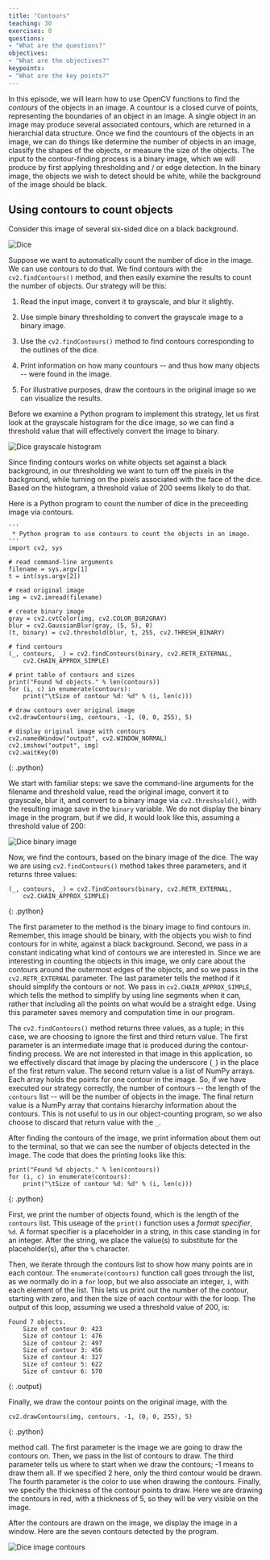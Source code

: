 ```yaml
---
title: "Contours"
teaching: 30
exercises: 0
questions:
- "What are the questions?"
objectives:
- "What are the objectives?"
keypoints:
- "What are the key points?"
---
```


In this episode, we will learn how to use OpenCV functions to find the 
*contours* of the objects in an image. A countour is a closed curve of points,
representing the boundaries of an object in an image. A single object in an
image may produce several associated contours, which are returned in a 
hierarchial data structure. Once we find the countours of the objects in an 
image, we can do things like determine the number of objects in an image, 
classify the shapes of the objects, or measure the size of the objects. The 
input to the contour-finding process is a binary image, which we will produce
by first applying thresholding and / or edge detection. In the binary image,
the objects we wish to detect should be white, while the background of the 
image should be black.

## Using contours to count objects

Consider this image of several six-sided dice on a black background. 

![Dice](../fig/08-dice.jpg)

Suppose we want to automatically count the number of dice in the image. We can
use contours to do that. We find contours with the `cv2.findContours()` method,
and then easily examine the results to count the number of objects. Our 
strategy will be this:

1. Read the input image, convert it to grayscale, and blur it slightly.

2. Use simple binary thresholding to convert the grayscale image to a binary
image.

3. Use the `cv2.findContours()` method to find contours corresponding to the 
outlines of the dice.

4. Print information on how many countours -- and thus how many objects -- were
found in the image.

5. For illustrative purposes, draw the contours in the original image so we can
visualize the results. 

Before we examine a Python program to implement this strategy, let us first 
look at the grayscale histogram for the dice image, so we can find a threshold
value that will effectively convert the image to binary. 

![Dice grayscale histogram](../fig/08-dice-histogram.png)

Since finding contours works on white objects set against a black background, 
in our thresholding we want to turn off the pixels in the background, while 
turning on the pixels associated with the face of the dice. Based on the 
histogram, a threshold value of 200 seems likely to do that. 

Here is a Python program to count the number of dice in the preceeding image
via contours. 

~~~
'''
 * Python program to use contours to count the objects in an image.
'''
import cv2, sys

# read command-line arguments
filename = sys.argv[1]
t = int(sys.argv[2])

# read original image
img = cv2.imread(filename)

# create binary image
gray = cv2.cvtColor(img, cv2.COLOR_BGR2GRAY)
blur = cv2.GaussianBlur(gray, (5, 5), 0)
(t, binary) = cv2.threshold(blur, t, 255, cv2.THRESH_BINARY)

# find contours
(_, contours, _) = cv2.findContours(binary, cv2.RETR_EXTERNAL, 
    cv2.CHAIN_APPROX_SIMPLE)

# print table of contours and sizes
print("Found %d objects." % len(contours))
for (i, c) in enumerate(contours):
    print("\tSize of contour %d: %d" % (i, len(c)))

# draw contours over original image
cv2.drawContours(img, contours, -1, (0, 0, 255), 5)

# display original image with contours
cv2.namedWindow("output", cv2.WINDOW_NORMAL)
cv2.imshow("output", img)
cv2.waitKey(0)
~~~
{: .python}

We start with familiar steps: we save the command-line arguments for the 
filename and threshold value, read the original image, convert it to 
grayscale, blur it, and convert to a binary image via `cv2.threshsold()`, with
the resulting image save in the `binary` variable. We do not display the binary
image in the program, but if we did, it would look like this, assuming a 
threshold value of 200:

![Dice binary image](../fig/08-dice-binary.jpg)

Now, we find the contours, based on the binary image of the dice. The way we 
are using `cv2.findContours()` method takes three parameters, and it returns 
three values:

~~~
(_, contours, _) = cv2.findContours(binary, cv2.RETR_EXTERNAL, 
    cv2.CHAIN_APPROX_SIMPLE)
~~~
{: .python}

The first parameter to the method is the binary image to find contours in. 
Remember, this image should be binary, with the objects you wish to find 
contours for in white, against a black background. Second, we pass in a 
constant indicating what kind of contours we are interested in. Since we are
interesting in counting the objects in this image, we only care about the 
contours around the outermost edges of the objects, and so we pass in the 
`cv2.RETR_EXTERNAL` parameter. The last parameter tells the method if it 
should simplify the contours or not. We pass in `cv2.CHAIN_APPROX_SIMPLE`, 
which tells the method to simplify by using line segments when it can, rather
that including all the points on what would be a straight edge. Using this
parameter saves memory and computation time in our program. 

The `cv2.findContours()` method returns three values, as a tuple; in this case,
we are choosing to ignore the first and third return value. The first parameter
is an intermediate image that is produced during the contour-finding process. 
We are not interested in that image in this application, so we effectively
discard that image by placing the underscore (`_`) in the place of the first 
return value. The second return value is a list of NumPy arrays. Each array 
holds the points for one contour in the image. So, if we have executed our 
strategy correctly, the number of contours -- the length of the `contours` list
-- will be the number of objects in the image. The final return value is a 
NumPy array that contains hierarchy information about the contours. This is not
useful to us in our object-counting program, so we also choose to discard that
return value with the `_`. 

After finding the contours of the image, we print information about them out to
the terminal, so that we can see the number of objects detected in the image. 
The code that does the printing looks like this:

~~~
print("Found %d objects." % len(contours))
for (i, c) in enumerate(contours):
    print("\tSize of contour %d: %d" % (i, len(c)))
~~~
{: .python}

First, we print the number of objects found, which is the length of the 
`contours` list. This useage of the `print()` function uses a 
*format specifier*, `%d`. A format specifier is a placeholder in a string, in
this case standing in for an integer. After the string, we place the value(s) 
to substitute for the placeholder(s), after the `%` character. 

Then, we iterate through the contours list to show how many points are in each
contour. The `enumerate(contours)` function call goes through the list, as we 
normally do in a `for` loop, but we also associate an integer, `i`, with each
element of the list. This lets us print out the number of the contour, starting
with zero, and then the size of each contour with the for loop. The output of 
this loop, assuming we used a threshold value of 200, is:

~~~
Found 7 objects.
	Size of contour 0: 423
	Size of contour 1: 476
	Size of contour 2: 497
	Size of contour 3: 456
	Size of contour 4: 327
	Size of contour 5: 622
	Size of contour 6: 570
~~~
{: .output}

Finally, we draw the contour points on the original image, with the 

~~~
cv2.drawContours(img, contours, -1, (0, 0, 255), 5)
~~~
{: .python}

method call. The first parameter is the image we are going to draw the contours
on. Then, we pass in the list of contours to draw. The third parameter tells us
where to start when we draw the contours; -1 means to draw them all. If we 
specified 2 here, only the third contour would be drawn. The fourth parameter
is the color to use when drawing the contours. Finally, we specify the 
thickness of the contour points to draw. Here we are drawing the contours in 
red, with a thickness of 5, so they will be very visible on the image. 

After the contours are drawn on the image, we display the image in a window. 
Here are the seven contours detected by the program. 

![Dice image contours](../fig/08-dice-contours.jpg)
